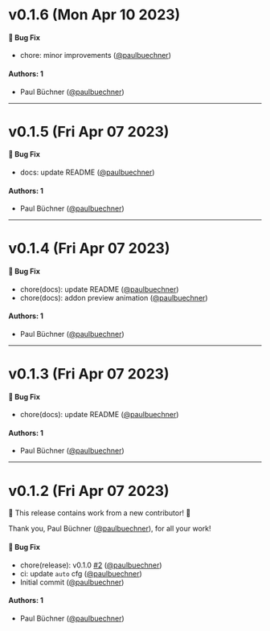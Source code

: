 # v0.1.6 (Mon Apr 10 2023)

#### 🐛 Bug Fix

- chore: minor improvements ([@paulbuechner](https://github.com/paulbuechner))

#### Authors: 1

- Paul Büchner ([@paulbuechner](https://github.com/paulbuechner))

---

# v0.1.5 (Fri Apr 07 2023)

#### 🐛 Bug Fix

- docs: update README ([@paulbuechner](https://github.com/paulbuechner))

#### Authors: 1

- Paul Büchner ([@paulbuechner](https://github.com/paulbuechner))

---

# v0.1.4 (Fri Apr 07 2023)

#### 🐛 Bug Fix

- chore(docs): update README ([@paulbuechner](https://github.com/paulbuechner))
- chore(docs): addon preview animation ([@paulbuechner](https://github.com/paulbuechner))

#### Authors: 1

- Paul Büchner ([@paulbuechner](https://github.com/paulbuechner))

---

# v0.1.3 (Fri Apr 07 2023)

#### 🐛 Bug Fix

- chore(docs): update README ([@paulbuechner](https://github.com/paulbuechner))

#### Authors: 1

- Paul Büchner ([@paulbuechner](https://github.com/paulbuechner))

---

# v0.1.2 (Fri Apr 07 2023)

:tada: This release contains work from a new contributor! :tada:

Thank you, Paul Büchner ([@paulbuechner](https://github.com/paulbuechner)), for all your work!

#### 🐛 Bug Fix

- chore(release): v0.1.0 [#2](https://github.com/paulbuechner/storybook-addon-data-theme-switcher/pull/2) ([@paulbuechner](https://github.com/paulbuechner))
- ci: update `auto` cfg ([@paulbuechner](https://github.com/paulbuechner))
- Initial commit ([@paulbuechner](https://github.com/paulbuechner))

#### Authors: 1

- Paul Büchner ([@paulbuechner](https://github.com/paulbuechner))
